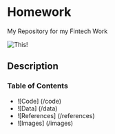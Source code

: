 # Homework
My Repository for my Fintech Work

![This!](/images/peace.jpg)

## Description

### Table of Contents

- ![Code] (/code)
- ![Data] (/data)
- ![References] (/references)
- ![Images] (/images)